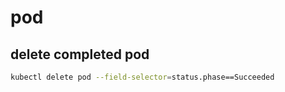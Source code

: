 # pod

## delete completed pod

```bash
kubectl delete pod --field-selector=status.phase==Succeeded
```
